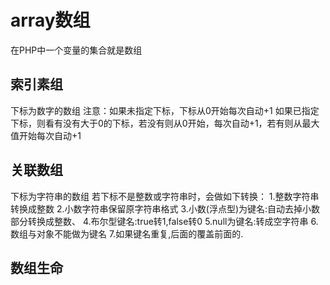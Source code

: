 # array数组
在PHP中一个变量的集合就是数组
## 索引素组
下标为数字的数组
注意：如果未指定下标，下标从0开始每次自动+1
如果已指定下标，则看有没有大于0的下标，若没有则从0开始，每次自动+1，若有则从最大值开始每次自动+1
## 关联数组
下标为字符串的数组
若下标不是整数或字符串时，会做如下转换：
1.整数字符串转换成整数
2.小数字符串保留原字符串格式
3.小数(浮点型)为键名:自动去掉小数部分转换成整数、
4.布尔型键名:true转1,false转0
5.null为键名:转成空字符串
6.数组与对象不能做为键名
7.如果键名重复,后面的覆盖前面的.
## 数组生命
